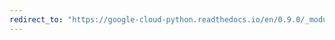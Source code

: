 ```yaml
---
redirect_to: "https://google-cloud-python.readthedocs.io/en/0.9.0/_modules/gcloud/search/client.html"
---
```

